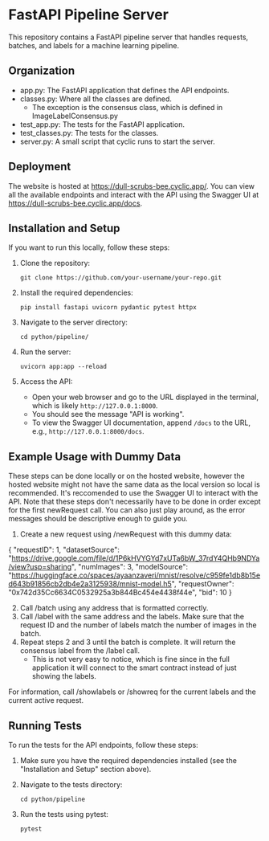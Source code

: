 # FastAPI Pipeline Server

This repository contains a FastAPI pipeline server that handles requests, batches, and labels for a machine learning pipeline.

## Organization
* app.py: The FastAPI application that defines the API endpoints.
* classes.py: Where all the classes are defined.
    * The exception is the consensus class, which is defined in ImageLabelConsensus.py
* test_app.py: The tests for the FastAPI application.
* test_classes.py: The tests for the classes.
* server.py: A small script that cyclic runs to start the server.


## Deployment

The website is hosted at https://dull-scrubs-bee.cyclic.app/. You can view all the available endpoints and interact with the API using the Swagger UI at https://dull-scrubs-bee.cyclic.app/docs.

## Installation and Setup

If you want to run this locally, follow these steps:
1. Clone the repository:
   ```
   git clone https://github.com/your-username/your-repo.git
   ```

2. Install the required dependencies:
   ```
   pip install fastapi uvicorn pydantic pytest httpx
   ```

3. Navigate to the server directory:
   ```
   cd python/pipeline/
   ```

4. Run the server:
   ```
   uvicorn app:app --reload
   ```

5. Access the API:
   - Open your web browser and go to the URL displayed in the terminal, which is likely `http://127.0.0.1:8000`.
   - You should see the message "API is working".
   - To view the Swagger UI documentation, append `/docs` to the URL, e.g., `http://127.0.0.1:8000/docs`.

## Example Usage with Dummy Data
These steps can be done locally or on the hosted website, however the hosted website might not have the same data as the local version so local is recommended. It's reccomended to use the Swagger UI to interact with the API. Note that these steps don't necessarily have to be done in order except for the first newRequest call. You can also just play around, as the error messages should be descriptive enough to guide you.

1. Create a new request using /newRequest with this dummy data:

{
  "requestID": 1,
  "datasetSource": "https://drive.google.com/file/d/1P6kHVYGYd7xUTa6bW_37rdY4QHb9NDYa/view?usp=sharing",
  "numImages": 3,
  "modelSource": "https://huggingface.co/spaces/ayaanzaveri/mnist/resolve/c959fe1db8b15ed643b91856cb2db4e2a3125938/mnist-model.h5",
  "requestOwner": "0x742d35Cc6634C0532925a3b844Bc454e4438f44e",
  "bid": 10
}

2. Call /batch using any address that is formatted correctly. 
3. Call /label with the same address and the labels. Make sure that the request ID and the number of labels match the number of images in the batch.
4. Repeat steps 2 and 3 until the batch is complete. It will return the consensus label from the /label call.
    * This is not very easy to notice, which is fine since in the full application it will connect to the smart contract instead of just showing the labels.

For information, call /showlabels or /showreq for the current labels and the current active request. 

## Running Tests

To run the tests for the API endpoints, follow these steps:

1. Make sure you have the required dependencies installed (see the "Installation and Setup" section above).

2. Navigate to the tests directory:
   ```
   cd python/pipeline
   ```

3. Run the tests using pytest:
   ```
   pytest
   ```
